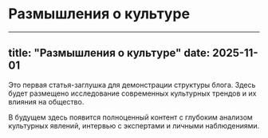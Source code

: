 # Размышления о культуре

---
title: "Размышления о культуре"
date: 2025-11-01
---

Это первая статья-заглушка для демонстрации структуры блога. Здесь будет размещено исследование современных культурных трендов и их влияния на общество.

В будущем здесь появится полноценный контент с глубоким анализом культурных явлений, интервью с экспертами и личными наблюдениями.
